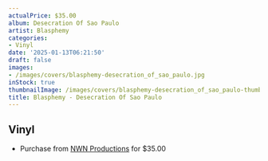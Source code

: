 ```yaml
---
actualPrice: $35.00
album: Desecration Of Sao Paulo
artist: Blasphemy
categories:
- Vinyl
date: '2025-01-13T06:21:50'
draft: false
images:
- /images/covers/blasphemy-desecration_of_sao_paulo.jpg
inStock: true
thumbnailImage: /images/covers/blasphemy-desecration_of_sao_paulo-thumb.jpg
title: Blasphemy - Desecration Of Sao Paulo
---
```


## Vinyl
* Purchase from [NWN Productions](http://shop.nwnprod.com/index.php?route=product/product&path=75&product_id=59434&sort=pd.name&order=ASC) for $35.00

